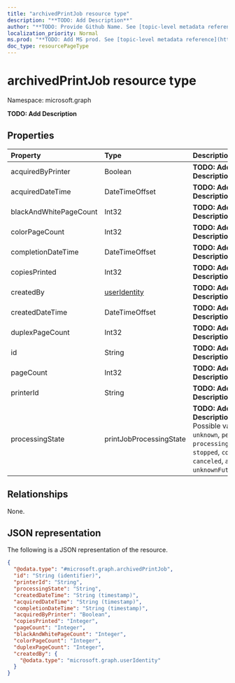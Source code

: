 ```yaml
---
title: "archivedPrintJob resource type"
description: "**TODO: Add Description**"
author: "**TODO: Provide Github Name. See [topic-level metadata reference](https://msgo.azurewebsites.net/add/document/guidelines/metadata.html#topic-level-metadata)**"
localization_priority: Normal
ms.prod: "**TODO: Add MS prod. See [topic-level metadata reference](https://msgo.azurewebsites.net/add/document/guidelines/metadata.html#topic-level-metadata)**"
doc_type: resourcePageType
---
```


# archivedPrintJob resource type

Namespace: microsoft.graph

**TODO: Add Description**

## Properties
|Property|Type|Description|
|:---|:---|:---|
|acquiredByPrinter|Boolean|**TODO: Add Description**|
|acquiredDateTime|DateTimeOffset|**TODO: Add Description**|
|blackAndWhitePageCount|Int32|**TODO: Add Description**|
|colorPageCount|Int32|**TODO: Add Description**|
|completionDateTime|DateTimeOffset|**TODO: Add Description**|
|copiesPrinted|Int32|**TODO: Add Description**|
|createdBy|[userIdentity](../resources/useridentity.md)|**TODO: Add Description**|
|createdDateTime|DateTimeOffset|**TODO: Add Description**|
|duplexPageCount|Int32|**TODO: Add Description**|
|id|String|**TODO: Add Description**|
|pageCount|Int32|**TODO: Add Description**|
|printerId|String|**TODO: Add Description**|
|processingState|printJobProcessingState|**TODO: Add Description**. Possible values are: `unknown`, `pending`, `processing`, `paused`, `stopped`, `completed`, `canceled`, `aborted`, `unknownFutureValue`.|

## Relationships
None.

## JSON representation
The following is a JSON representation of the resource.
<!-- {
  "blockType": "resource",
  "@odata.type": "microsoft.graph.archivedPrintJob"
}
-->
``` json
{
  "@odata.type": "#microsoft.graph.archivedPrintJob",
  "id": "String (identifier)",
  "printerId": "String",
  "processingState": "String",
  "createdDateTime": "String (timestamp)",
  "acquiredDateTime": "String (timestamp)",
  "completionDateTime": "String (timestamp)",
  "acquiredByPrinter": "Boolean",
  "copiesPrinted": "Integer",
  "pageCount": "Integer",
  "blackAndWhitePageCount": "Integer",
  "colorPageCount": "Integer",
  "duplexPageCount": "Integer",
  "createdBy": {
    "@odata.type": "microsoft.graph.userIdentity"
  }
}
```

